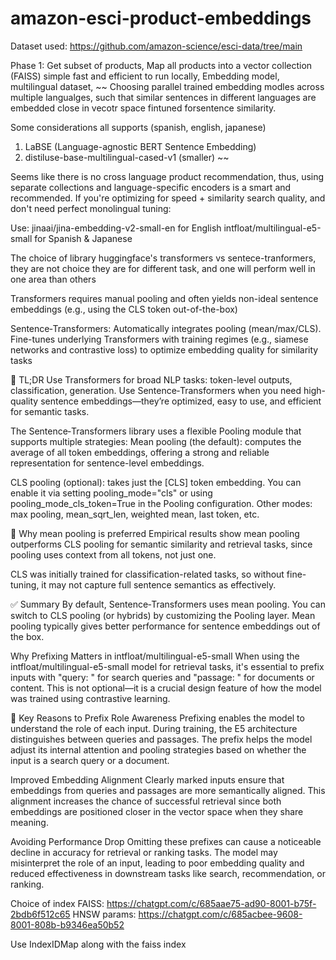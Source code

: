 # amazon-esci-product-embeddings

Dataset used: https://github.com/amazon-science/esci-data/tree/main

Phase 1:
Get subset of products, Map all products into a vector collection (FAISS) simple fast and efficient to run locally,
Embedding model, multilingual dataset, 
~~
Choosing parallel trained embedding modles across multiple langualges, such that similar sentences in different languages are embedded close in vecotr space fintuned forsentence similarity.

Some considerations all supports (spanish, english, japanese)
1. LaBSE (Language-agnostic BERT Sentence Embedding)
2.  distiluse-base-multilingual-cased-v1 (smaller)
~~

Seems like there is no cross language product recommendation, 
thus, using separate collections and language-specific encoders is a smart and recommended.
If you're optimizing for speed + similarity search quality, and don't need perfect monolingual tuning:

Use:
jinaai/jina-embedding-v2-small-en for English
intfloat/multilingual-e5-small for Spanish & Japanese

The choice of library huggingface's transformers vs sentece-tranformers, they are not choice
they are for different task, and one will perform well in one area than others

Transformers requires manual pooling and often yields non-ideal sentence embeddings (e.g., using the CLS token out-of-the-box) 

Sentence‑Transformers:
Automatically integrates pooling (mean/max/CLS).
Fine-tunes underlying Transformers with training regimes (e.g., siamese networks and contrastive loss) to optimize embedding quality for similarity tasks 

📌 TL;DR
Use Transformers for broad NLP tasks: token-level outputs, classification, generation.
Use Sentence‑Transformers when you need high-quality sentence embeddings—they’re optimized, easy to use, and efficient for semantic tasks.

The Sentence‑Transformers library uses a flexible Pooling module that supports multiple strategies:
Mean pooling (the default): computes the average of all token embeddings, offering a strong and reliable representation for sentence-level embeddings.

CLS pooling (optional): takes just the [CLS] token embedding. You can enable it via setting pooling_mode="cls" or using pooling_mode_cls_token=True in the Pooling configuration.
Other modes: max pooling, mean_sqrt_len, weighted mean, last token, etc. 

🧠 Why mean pooling is preferred
Empirical results show mean pooling outperforms CLS pooling for semantic similarity and retrieval tasks, since pooling uses context from all tokens, not just one.

CLS was initially trained for classification-related tasks, so without fine-tuning, it may not capture full sentence semantics as effectively.

✅ Summary
By default, Sentence‑Transformers uses mean pooling.
You can switch to CLS pooling (or hybrids) by customizing the Pooling layer.
Mean pooling typically gives better performance for sentence embeddings out of the box.

Why Prefixing Matters in intfloat/multilingual-e5-small
When using the intfloat/multilingual-e5-small model for retrieval tasks, it's essential to prefix inputs with "query: " for search queries and "passage: " for documents or content. This is not optional—it is a crucial design feature of how the model was trained using contrastive learning.

🎯 Key Reasons to Prefix
Role Awareness
Prefixing enables the model to understand the role of each input. During training, the E5 architecture distinguishes between queries and passages. The prefix helps the model adjust its internal attention and pooling strategies based on whether the input is a search query or a document.

Improved Embedding Alignment
Clearly marked inputs ensure that embeddings from queries and passages are more semantically aligned. This alignment increases the chance of successful retrieval since both embeddings are positioned closer in the vector space when they share meaning.

Avoiding Performance Drop
Omitting these prefixes can cause a noticeable decline in accuracy for retrieval or ranking tasks. The model may misinterpret the role of an input, leading to poor embedding quality and reduced effectiveness in downstream tasks like search, recommendation, or ranking.

Choice of index FAISS: https://chatgpt.com/c/685aae75-ad90-8001-b75f-2bdb6f512c65
HNSW params: https://chatgpt.com/c/685acbee-9608-8001-808b-b9346ea50b52

Use IndexIDMap along with the faiss index 

